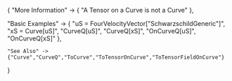 {
  "More Information" -> {
      "A Tensor on a Curve is not a Curve"
  },

  "Basic Examples" -> {
      "uS = FourVelocityVector[\"SchwarzschildGeneric\"]",
      "xS = Curve[uS]",
      "CurveQ[uS]",
      "CurveQ[xS]",
      "OnCurveQ[uS]",
      "OnCurveQ[xS]"
    },

    "See Also" ->
    {"Curve","CurveQ","ToCurve","ToTensorOnCurve","ToTensorFieldOnCurve"}

}
